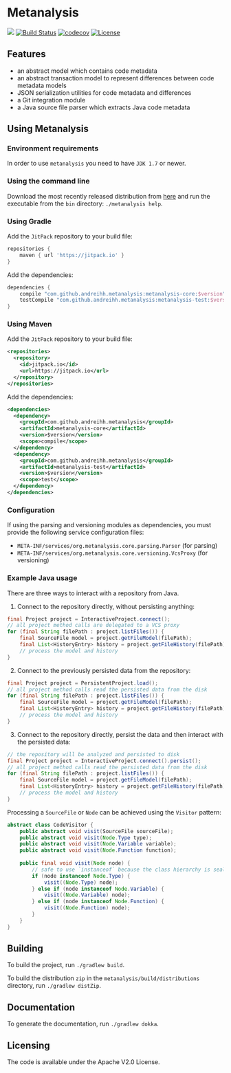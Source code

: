 # Metanalysis

[![](https://jitpack.io/v/andreihh/metanalysis.svg)](https://jitpack.io/#andreihh/metanalysis)
[![Build Status](https://travis-ci.org/andreihh/metanalysis.svg)](https://travis-ci.org/andreihh/metanalysis)
[![codecov](https://codecov.io/gh/andreihh/metanalysis/branch/master/graph/badge.svg)](https://codecov.io/gh/andreihh/metanalysis)
[![License](http://img.shields.io/:license-apache-blue.svg)](http://www.apache.org/licenses/LICENSE-2.0.html)

## Features

- an abstract model which contains code metadata
- an abstract transaction model to represent differences between code metadata
models
- JSON serialization utilities for code metadata and differences
- a Git integration module
- a Java source file parser which extracts Java code metadata

## Using Metanalysis

### Environment requirements

In order to use `metanalysis` you need to have `JDK 1.7` or newer.

### Using the command line

Download the most recently released distribution from
[here](https://github.com/andreihh/metanalysis/releases) and run the executable
from the `bin` directory: `./metanalysis help`.

### Using Gradle

Add the `JitPack` repository to your build file:
```groovy
repositories {
    maven { url 'https://jitpack.io' }
}
```

Add the dependencies:
```groovy
dependencies {
    compile "com.github.andreihh.metanalysis:metanalysis-core:$version"
    testCompile "com.github.andreihh.metanalysis:metanalysis-test:$version"
}
```

### Using Maven

Add the `JitPack` repository to your build file:
```xml
<repositories>
  <repository>
    <id>jitpack.io</id>
    <url>https://jitpack.io</url>
  </repository>
</repositories>
```

Add the dependencies:
```xml
<dependencies>
  <dependency>
    <groupId>com.github.andreihh.metanalysis</groupId>
    <artifactId>metanalysis-core</artifactId>
    <version>$version</version>
    <scope>compile</scope>
  </dependency>
  <dependency>
    <groupId>com.github.andreihh.metanalysis</groupId>
    <artifactId>metanalysis-test</artifactId>
    <version>$version</version>
    <scope>test</scope>
  </dependency>
</dependencies>
```

### Configuration

If using the parsing and versioning modules as dependencies, you must provide
the following service configuration files:
- `META-INF/services/org.metanalysis.core.parsing.Parser` (for parsing)
- `META-INF/services/org.metanalysis.core.versioning.VcsProxy` (for versioning)

### Example Java usage

There are three ways to interact with a repository from Java.

1. Connect to the repository directly, without persisting anything:

```java
final Project project = InteractiveProject.connect();
// all project method calls are delegated to a VCS proxy
for (final String filePath : project.listFiles()) {
    final SourceFile model = project.getFileModel(filePath);
    final List<HistoryEntry> history = project.getFileHistory(filePath);
    // process the model and history
}
```

2. Connect to the previously persisted data from the repository:

```java
final Project project = PersistentProject.load();
// all project method calls read the persisted data from the disk
for (final String filePath : project.listFiles()) {
    final SourceFile model = project.getFileModel(filePath);
    final List<HistoryEntry> history = project.getFileHistory(filePath);
    // process the model and history
}
```

3. Connect to the repository directly, persist the data and then interact with
the persisted data:

```java
// the repository will be analyzed and persisted to disk
final Project project = InteractiveProject.connect().persist();
// all project method calls read the persisted data from the disk
for (final String filePath : project.listFiles()) {
    final SourceFile model = project.getFileModel(filePath);
    final List<HistoryEntry> history = project.getFileHistory(filePath);
    // process the model and history
}
```

Processing a `SourceFile` or `Node` can be achieved using the `Visitor` pattern:

```java
abstract class CodeVisitor {
    public abstract void visit(SourceFile sourceFile);
    public abstract void visit(Node.Type type);
    public abstract void visit(Node.Variable variable);
    public abstract void visit(Node.Function function);
    
    public final void visit(Node node) {
        // safe to use `instanceof` because the class hierarchy is sealed
        if (node instanceof Node.Type) {
            visit((Node.Type) node);
        } else if (node instanceof Node.Variable) {
            visit((Node.Variable) node);
        } else if (node instanceof Node.Function) {
            visit((Node.Function) node);
        }
    }
}
```

## Building

To build the project, run `./gradlew build`.

To build the distribution `zip` in the `metanalysis/build/distributions`
directory, run `./gradlew distZip`.

## Documentation

To generate the documentation, run `./gradlew dokka`.

## Licensing

The code is available under the Apache V2.0 License.

